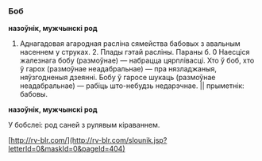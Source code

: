 ### Боб
**назоўнік, мужчынскі род**

1. Аднагадовая агародная расліна сямейства бабовых з авальным насеннем у струках. 2. Плады гэтай расліны. Параны б. 0 Наесціся жалезнага бобу (размоўнае) — набрацца цярплівасці. Хто ў боб, хто ў гарох (размоўнае неадабральнае) — пра нязладжаныя, няўзгодненыя дзеянні. Бобу ў гаросе шукаць (размоўнае неадабральнае) — рабіць што-небудзь недарэчнае. || прыметнік: бабовы.

**назоўнік, мужчынскі род**

У бобслеі: род саней з рулявым кіраваннем.

<a rel="author">[http://rv-blr.com/](http://rv-blr.com/slounik.jsp?letterId=0&maskId=0&pageId=404)</a>
